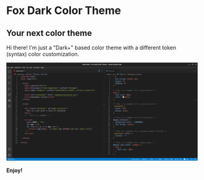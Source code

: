 # Fox Dark Color Theme

## Your next color theme

Hi there!
I'm just a "Dark+" based color theme with a different token (syntax) color customization.

![Fox Dark Color Theme screenshot](img/screenshot.png "Fox Dark Color Theme screenshot")

**Enjoy!**